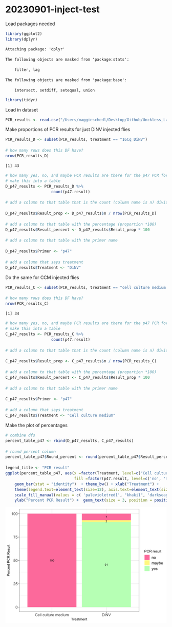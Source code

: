 # 20230901-inject-test

Load packages needed

``` r
library(ggplot2)
library(dplyr)
```


    Attaching package: 'dplyr'

    The following objects are masked from 'package:stats':

        filter, lag

    The following objects are masked from 'package:base':

        intersect, setdiff, setequal, union

``` r
library(tidyr)
```

Load in dataset

``` r
PCR_results <- read.csv("/Users/maggieschedl/Desktop/Github/Unckless_Lab_Resources/PCR_analysis/20230901-inject-test/20230901-inject-test.csv")
```

Make proportions of PCR results for just DiNV injected flies

``` r
PCR_results_D <- subset(PCR_results, treatment == "16Cq DiNV")

# how many rows does this DF have?
nrow(PCR_results_D)
```

    [1] 43

``` r
# how many yes, no, and maybe PCR results are there for the p47 PCR for the DiNV poked flies?
# make this into a table 
D_p47_results <- PCR_results_D %>% 
                    count(p47.result)

# add a column to that table that is the count (column name is n) divided by the number of rows to get a proportion

D_p47_results$Result_prop <- D_p47_results$n / nrow(PCR_results_D)

# add a column to that table with the percentage (proportion *100)
D_p47_results$Result_percent <- D_p47_results$Result_prop * 100

# add a column to that table with the primer name

D_p47_results$Primer <- "p47"

# add a column that says treatment
D_p47_results$Treatment <- "DiNV"
```

Do the same for CCM injected flies

``` r
PCR_results_C <- subset(PCR_results, treatment == "cell culture medium ")

# how many rows does this DF have?
nrow(PCR_results_C)
```

    [1] 34

``` r
# how many yes, no, and maybe PCR results are there for the p47 PCR for the DiNV poked flies?
# make this into a table 
C_p47_results <- PCR_results_C %>% 
                    count(p47.result)

# add a column to that table that is the count (column name is n) divided by the number of rows to get a proportion

C_p47_results$Result_prop <- C_p47_results$n / nrow(PCR_results_C)

# add a column to that table with the percentage (proportion *100)
C_p47_results$Result_percent <- C_p47_results$Result_prop * 100

# add a column to that table with the primer name

C_p47_results$Primer <- "p47"

# add a column that says treatment
C_p47_results$Treatment <- "Cell culture medium"
```

Make the plot of percentages

``` r
# combine dfs
percent_table_p47 <- rbind(D_p47_results, C_p47_results)

# round percent column 
percent_table_p47$Round_percent <- round(percent_table_p47$Result_percent)

legend_title <- "PCR result"
ggplot(percent_table_p47, aes(x =factor(Treatment, level=c("Cell culture medium", "DiNV")), y = Round_percent, label=Round_percent,
                              fill =factor(p47.result, level=c('no', 'maybe', 'yes')))) +
    geom_bar(stat = "identity")  + theme_bw() + xlab("Treatment") +
    theme(legend.text=element_text(size=12), axis.text=element_text(size=12)) + 
    scale_fill_manual(values = c( 'palevioletred1', "khaki1", 'darkseagreen1'), legend_title ) + 
    ylab("Percent PCR Result") +  geom_text(size = 3, position = position_stack(vjust = 0.5))
```

![](20230901-inject-test_files/figure-commonmark/unnamed-chunk-5-1.png)
